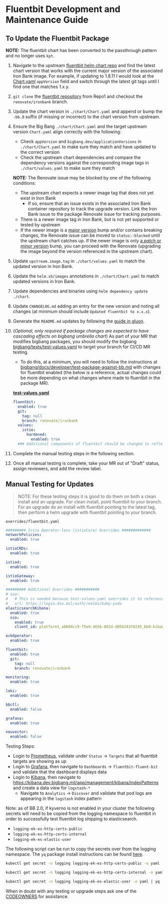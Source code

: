 # Fluentbit Development and Maintenance Guide

## To Update the Fluentbit Package
**NOTE:** The fluentbit chart has been converted to the passthrough pattern and no longer uses `kpt`.

1. Navigate to the upstream [fluentbit helm chart repo](https://github.com/fluent/helm-charts/tree/main/charts/fluent-bit) and find the latest chart version that works with the current major version of the associated Iron Bank image. For example, if updating to 1.8.11 I would look at the [Chart.yaml](https://github.com/fluent/helm-charts/blob/main/charts/fluent-bit/Chart.yaml) `appVersion` field and switch through the latest git tags until I find one that matches 1.x.y.

2. `git clone` the [fluentbit repository](https://repo1.dso.mil/big-bang/product/packages/fluentbit) from Repo1 and checkout the `renovate/ironbank` branch.

3. Update the chart version in `./chart/Chart.yaml` and append or bump the `-bb.0` suffix (if missing or incorrect) to the chart version from upstream.

4. Ensure the Big Bang `./chart/Chart.yaml` and the target upstream version `Chart.yaml` align correctly with the following:
    - Check `appVersion` and `bigbang.dev/applicationVersions` in `./chart/Chart.yaml` to make sure they match and have updated to the correct version
    - Check the upstream chart dependencies and compare the dependency versions against the corresponding image tags in `./chart/values.yaml` to make sure they match

    **NOTE:** The Renovate issue may be blocked by one of the following conditions:
    - The upstream chart expects a newer image tag that does not yet exist in Iron Bank
      - If so, ensure that an issue exists in the associated Iron Bank container repository to track the upgrade version. Link the Iron Bank issue to the package Renovate issue for tracking purposes.
    - There is a newer image tag in Iron Bank, but is not yet supported or tested by upstream
    - If the newer image is a [major version](https://semver.org/) bump and/or contains breaking changes, the Renovate issue can be moved to `status::blocked` until the upstream chart catches up. If the newer image is only [a *patch* or *minor* version](https://semver.org/) bump, you can proceed with the Renovate (upgrading the image beyond the version referenced in the upstream chart).

5. Update `upstream.image.tag` in `./chart/values.yaml` to match the updated version in Iron Bank.

6. Update the `helm.sh/images` annotations in `./chart/Chart.yaml` to match updated versions in Iron Bank.

7. Update dependencies and binaries using `helm dependency update ./chart`.

8. Update `CHANGELOG.md` adding an entry for the new version and noting all changes (at minimum should include `Updated fluentbit to x.x.x`).

9. Generate the `README.md` updates by following the [guide in gluon](https://repo1.dso.mil/platform-one/big-bang/apps/library-charts/gluon/-/blob/master/docs/bb-package-readme.md).

10. (_Optional, only required if package changes are expected to have cascading effects on bigbang umbrella chart_) As part of your MR that modifies bigbang packages, you should modify the bigbang [bigbang/tests/test-values.yaml](https://repo1.dso.mil/big-bang/bigbang/-/blob/master/tests/test-values.yaml?ref_type=heads) to target your branch for CI/CD MR testing.

    - To do this, at a minimum, you will need to follow the instructions at [bigbang/docs/developer/test-package-against-bb.md](https://repo1.dso.mil/big-bang/bigbang/-/blob/master/docs/developer/test-package-against-bb.md?ref_type=heads) with changes for fluentbit enabled (the below is a reference, actual changes could be more depending on what changes where made to fluentbit in the package MR).

    **[test-values.yaml](https://repo1.dso.mil/big-bang/bigbang/-/blob/master/tests/test-values.yaml?ref_type=heads)**
    ```yaml
    fluentbit:
      enabled: true
      git:
        tag: null
        branch: renovate/ironbank
      values:
        istio:
          hardened:
            enabled: true
      ### Additional components of fluentbit should be changed to reflect testing changes introduced in the package MR
    ```

11. Complete the manual testing steps in the following section.

12. Once all manual testing is complete, take your MR out of "Draft" status, assign reviewers, and add the review label.

## Manual Testing for Updates

>NOTE: For these testing steps it is good to do them on both a clean install and an upgrade. For clean install, point fluentbit to your branch. For an upgrade do an install with fluentbit pointing to the latest tag, then perform a helm upgrade with fluentbit pointing to your branch.

`overrides/fluentbit.yaml`
```yaml
######### Istio Operator-less (istioCore) Overrides #############
networkPolicies:
  enabled: true

istioCRDs:
  enabled: true

istiod:
  enabled: true

istioGateway:
  enabled: true 

######### Additional Overrides ###########
# sso:
#   # This is needed because test-values.yaml overrides it to reference the internal keycloak
#   url: https://login.dso.mil/auth/realms/baby-yoda
elasticsearchKibana:
  enabled: true
  sso:
    enabled: true
    client_id: platform1_a8604cc9-f5e9-4656-802d-d05624370245_bb8-kibana

eckOperator:
  enabled: true

fluentbit: 
  enabled: true
  git:
    tag: null
    branch: renovate/ironbank

monitoring:
  enabled: true

loki:
  enabled: true

bbctl:
  enabled: false

grafana:
  enabled: true

neuvector:
  enabled: false
```

Testing Steps:
- Login to [Prometheus](https://prometheus.dev.bigbang.mil/), validate under `Status` -> `Targets` that all fluentbit targets are showing as up
- Login to [Grafana](https://grafana.dev.bigbang.mil/), then navigate to `Dashboards` -> `fluentbit-fluent-bit` and validate that the dashboard displays data
- Login to [Kibana](https://kibana.dev.bigbang.mil/), then navigate to https://kibana.dev.bigbang.mil/app/management/kibana/indexPatterns and create a data view for `logstash-*`
  - Navigate to `Analytics` -> `Discover` and validate that pod logs are appearing in the `logstash` index pattern

Note: as of BB 2.0, if kyverno is not enabled in your cluster the following secrets will need to be copied from the logging namespace to fluentbit in order to successfully test fluentbit log shipping to elasticsearch.
- `logging-ek-es-http-certs-public`
- `logging-ek-es-http-certs-internal`
- `logging-ek-es-elastic-user`

The following script can be run to copy the secrets over from the logging namespace. The `yq` package install instructions can be found [here](https://mikefarah.gitbook.io/yq/).

```bash
kubectl get secret -n logging logging-ek-es-http-certs-public -o yaml | yq '.metadata.namespace = "fluentbit"' - | kubectl apply -f -

kubectl get secret -n logging logging-ek-es-http-certs-internal -o yaml | yq 'del(.metadata["creationTimestamp","resourceVersion","selfLink","uid","ownerReferences"])' | yq '.metadata.namespace = "fluentbit"' - | kubectl apply -f -

kubectl get secret -n logging logging-ek-es-elastic-user -o yaml | yq '.metadata.namespace = "fluentbit"' - | kubectl apply -f -
```

When in doubt with any testing or upgrade steps ask one of the [CODEOWNERS](https://repo1.dso.mil/big-bang/product/packages/fluentbit/-/blob/main/CODEOWNERS) for assistance.